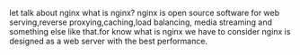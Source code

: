 let talk about nginx
what is nginx?
nginx is open source software for web serving,reverse proxying,caching,load balancing, media streaming and something else like that.for know what is nginx we have to consider nginx is designed as a web server with the best performance.
